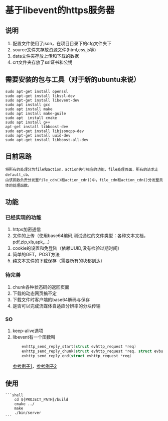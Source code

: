 # 基于libevent的https服务器

## 说明
1. 配置文件使用了json，在项目目录下的cfg文件夹下
2. source文件夹存放资源文件(html,css,js等)
3. data文件夹存放上传和下载的数据
4. crt文件夹存放了ssl证书和公钥

## 需要安装的包与工具（对于新的ubuntu来说）
    sudo apt-get install openssl
    sudo apt-get install libssl-dev
    sudo apt-get install libevent-dev
    sudo apt install gcc
    sudo apt install make
    sudo apt install make-guile
    sudo apt  install cmake
    sudo apt install g++
    apt-get install libboost-dev
    sudo apt-get install libjsoncpp-dev
    sudo apt-get install uuid-dev
    sudo apt-get install libboost-all-dev


## 目前思路
    将所有的处理分为file和action，action执行相应的功能，file处理页面，所有的请求走default_cb， 
    由该函数负责分发至file_cdn()和action_cdn()中，file_cdn和action_cdn()分发至具体的处理函数。
## 功能
### 已经实现的功能
1. https加密通信
2. 文件的上传（使用base64编码,测试通过的文件类型：各种文本文档，pdf,zip,xls,apk,...）
3. cookie的设置和免登陆（依赖UUID,没有检验过期时间）
4. 简单的GET，POST方法
5. 纯文本文件的下载保存（需要所有的块都到达）
### 待完善
1. chunk各种状态码的返回页面
2. 下载的动态网页搞不定
3. 下载文件时客户端的base64解码与保存
4. 是否可以完成流媒体自适应分辨率的分块传输

### SO
1. keep-alive选项
2. libevent有一个函数叫
    ```c
        evhttp_send_reply_start(struct evhttp_request *req)
        evhttp_send_reply_chunk(struct evhttp_request *req, struct evbuffer *databuf)
        evhttp_send_reply_end(struct evhttp_request *req)
    ```
    [参考例子1](https://gist.github.com/rgl/291085)，[参考例子2](https://stackoverflow.com/questions/20482843/serving-large-files-2gb-with-libevent-on-32-bit-system)

## 使用
    ```shell
        cd ${PROJECT_PATH}/build
        cmake ../
        make
        ./bin/server
    ```
